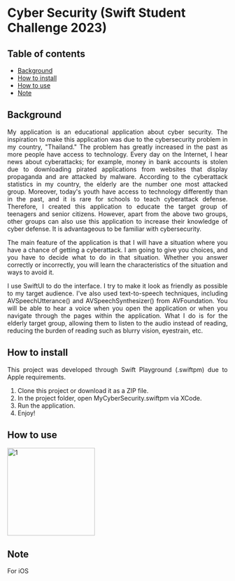 # Cyber Security (Swift Student Challenge 2023)

## Table of contents
 - [Background](#Background)
 - [How to install](#how-to-install) 
 - [How to use](#how-to-use)
 - [Note](#Note)
 
## Background
<p align="justify"> My application is an educational application about cyber security. The inspiration to make this application was due to the cybersecurity problem in my country, "Thailand." The problem has greatly increased in the past as more people have access to technology. Every day on the Internet, I hear news about cyberattacks; for example, money in bank accounts is stolen due to downloading pirated applications from websites that display propaganda and are attacked by malware. According to the cyberattack statistics in my country, the elderly are the number one most attacked group. Moreover, today's youth have access to technology differently than in the past, and it is rare for schools to teach cyberattack defense. Therefore, I created this application to educate the target group of teenagers and senior citizens. However, apart from the above two groups, other groups can also use this application to increase their knowledge of cyber defense. It is advantageous to be familiar with cybersecurity.  </p>

<p align="justify"> The main feature of the application is that I will have a situation where you have a chance of getting a cyberattack. I am going to give you choices, and you have to decide what to do in that situation. Whether you answer correctly or incorrectly, you will learn the characteristics of the situation and ways to avoid it. </p>

<p align="justify"> I use SwiftUI to do the interface. I try to make it look as friendly as possible to my target audience. I've also used text-to-speech techniques, including AVSpeechUtterance() and AVSpeechSynthesizer() from AVFoundation. You will be able to hear a voice when you open the application or when you navigate through the pages within the application. What I do is for the elderly target group, allowing them to listen to the audio instead of reading, reducing the burden of reading such as blurry vision, eyestrain, etc. </p>

## How to install
<p align="justify"> This project was developed through Swift Playground (.swiftpm) due to Apple requirements. </p>

1. Clone this project or download it as a ZIP file.  
2. In the project folder, open MyCyberSecurity.swiftpm via XCode.  
3. Run the application.  
4. Enjoy!

## How to use
<img width="200" alt="1" src="https://github.com/patinya2001/Swift-Student-Challenge-2023/assets/149204731/8b9e2085-70dd-415b-bdd3-8b3db597c69b">

## Note
For iOS 

